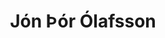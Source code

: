 ---
title: Jón Þór Ólafsson
layout: representative
lang: pl
category: parliament
representative: jón-þór
---